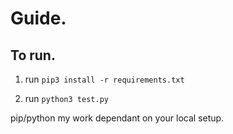 
# Guide.

## To run.



1) run ```pip3 install -r requirements.txt```

2) run ```python3 test.py```


pip/python my work dependant on your local setup.

